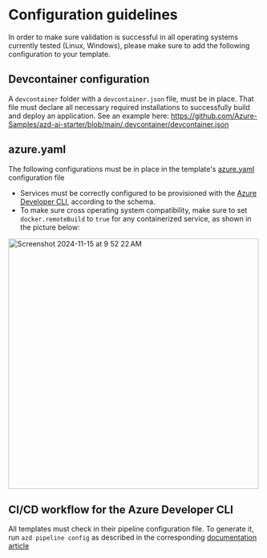# Configuration guidelines

In order to make sure validation is successful in all operating systems currently tested (Linux, Windows), please make sure to add the following configuration to your template.

## Devcontainer configuration

A `devcontainer` folder with a `devcontainer.json` file, must be in place. That file must declare all necessary required installations to successfully build and deploy an application.
See an example here: https://github.com/Azure-Samples/azd-ai-starter/blob/main/.devcontainer/devcontainer.json

## azure.yaml

The following configurations must be in place in the template's [azure.yaml](https://learn.microsoft.com/azure/developer/azure-developer-cli/azd-schema) configuration file

- Services must be correctly configured to be provisioned with the [Azure Developer CLI](https://github.com/Azure/azure-dev/blob/main/schemas/v1.0/azure.yaml.json), according to the schema.
- To make sure cross operating system compatibility, make sure to set `docker.remoteBuild` to `true` for any containerized service, as shown in the picture below:

<img width="499" alt="Screenshot 2024-11-15 at 9 52 22 AM" src="https://github.com/user-attachments/assets/7242fbf7-583e-4db7-91c0-d1ee9f28a142">

## CI/CD workflow for the Azure Developer CLI

All templates must check in their pipeline configuration file. To generate it, run `azd pipeline config` as described in the corresponding [documentation article](https://learn.microsoft.com/azure/developer/azure-developer-cli/configure-devops-pipeline?tabs=GitHub)

